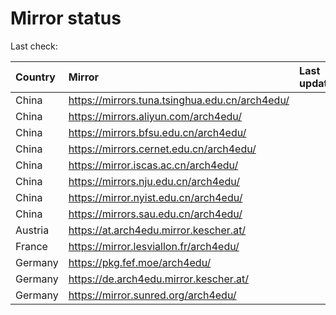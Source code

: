 <script src="./time.js"></script>
# Mirror status
Last check: <script type="text/javascript">localize(1723180798.5308106);</script>

|Country|Mirror|Last update|
|:------|:-----|:----------|
|China|https://mirrors.tuna.tsinghua.edu.cn/arch4edu/|<script type="text/javascript">localize(1723142986);</script>|
|China|https://mirrors.aliyun.com/arch4edu/|<script type="text/javascript">localize(1723142986);</script>|
|China|https://mirrors.bfsu.edu.cn/arch4edu/|<script type="text/javascript">localize(1723142986);</script>|
|China|https://mirrors.cernet.edu.cn/arch4edu/|<script type="text/javascript">localize(1723142986);</script>|
|China|https://mirror.iscas.ac.cn/arch4edu/|<script type="text/javascript">localize(1723142986);</script>|
|China|https://mirrors.nju.edu.cn/arch4edu/|<script type="text/javascript">localize(1723055892);</script>|
|China|https://mirror.nyist.edu.cn/arch4edu/|<script type="text/javascript">localize(1723098982);</script>|
|China|https://mirrors.sau.edu.cn/arch4edu/|<script type="text/javascript">localize(1723142986);</script>|
|Austria|https://at.arch4edu.mirror.kescher.at/|<script type="text/javascript">localize(1723142986);</script>|
|France|https://mirror.lesviallon.fr/arch4edu/|<script type="text/javascript">localize(1723142986);</script>|
|Germany|https://pkg.fef.moe/arch4edu/|<script type="text/javascript">localize(1723142986);</script>|
|Germany|https://de.arch4edu.mirror.kescher.at/|<script type="text/javascript">localize(1723142986);</script>|
|Germany|https://mirror.sunred.org/arch4edu/|<script type="text/javascript">localize(1723142986);</script>|

<script src="./tablefilter/tablefilter.js"></script>
<script src="./table.js"></script>